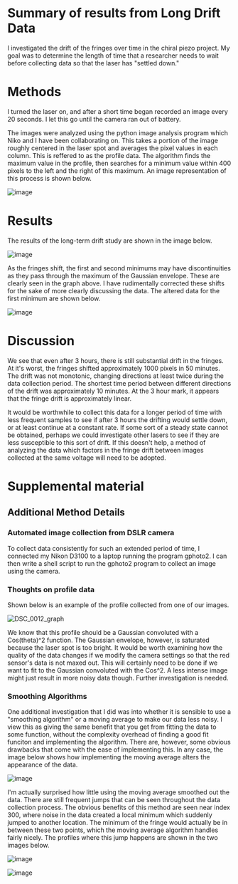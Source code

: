# Summary of results from Long Drift Data
I investigated the drift of the fringes over time in the chiral piezo project. 
My goal was to determine the length of time that a researcher needs to wait before collecting data so that the laser has "settled down."

# Methods
I turned the laser on, and after a short time began recorded an
image every 20 seconds. I let this go until the camera ran out
of battery.

The images were analyzed using the python image analysis program which Niko and I have been collaborating on.
This takes a portion of the image roughly centered in the laser spot and averages the pixel values in each column.
This is reffered to as the profile data. 
The algorithm finds the maximum value in the profile, then  searches for a minimum value within 400 pixels to the left and the right of this maximum.
An image representation of this process is shown below.

![image](https://camo.githubusercontent.com/771435dadf3f09a54b4e986677729abc3ba9fac50bdfb51fb45eeb1f38a22adf/68747470733a2f2f692e696d6775722e636f6d2f313259305359762e706e67)

# Results
The results of the long-term drift study are shown in the image below.

![image](https://user-images.githubusercontent.com/6043860/148697824-d48c1a2d-9add-48f0-9830-ddda9d18a15a.png)

As the fringes shift, the first and second minimums may have discontinuities as they pass through the maximum of the Gaussian envelope.
These are clearly seen in the graph above. 
I have rudimentally corrected these shifts for the sake of more clearly discussing the data. 
The altered data for the first minimum are shown below.

![image](https://user-images.githubusercontent.com/6043860/148698089-cd2ed37d-39b6-471c-ac2b-34807f92b737.png)

# Discussion
We see that even after 3 hours, there is still substantial drift in the fringes. 
At it's worst, the fringes shifted approximately 1000 pixels in 50 minutes. 
The drift was not monotonic, changing directions at least twice during the data collection period.
The shortest time period between different directions of the drift was approximately 10 minutes. 
At the 3 hour mark, it appears that the fringe drift is approximately linear.

It would be worthwhile to collect this data for a longer period of time with less frequent samples to see if after 3 hours the drifting would settle down, or at least continue at a constant rate.
If some sort of a steady state cannot be obtained, perhaps we could investigate other lasers to see if they are less susceptible to this sort of drift. 
If this doesn't help, a method of analyzing the data which factors in the fringe drift between images collected at the same voltage will need to be adopted.

# Supplemental material
## Additional Method Details
### Automated image collection from DSLR camera
To collect data consistently for such an extended period of time, I connected my Nikon D3100 to a laptop running the program gphoto2. 
I can then write a shell script to run the gphoto2 program to collect an image using the camera.

### Thoughts on profile data 
Shown below is an example of the profile collected from one of our images.

![DSC_0012_graph](https://user-images.githubusercontent.com/6043860/148698515-b7ca27fe-9b65-442c-aa29-81740abd290a.png)

We know that this profile should be a Gaussian convoluted with a Cos(theta)^2 function.
The Gaussian envelope, however, is saturated because the laser spot is too bright. 
It would be worth examining how the quality of the data changes if we modify the camera settings so that the red sensor's data is not maxed out. 
This will certainly need to be done if we want to fit to the Gaussian convoluted with the Cos^2.
A less intense image might just result in more noisy data though. 
Further investigation is needed. 

### Smoothing Algorithms
One additional investigation that I did was into whether it is sensible to use a "smoothing algorithm" or a moving average to make our data less noisy.
I view this as giving the same benefit that you get from fitting the data to some function, without the complexity overhead of finding a good fit funciton and implementing the algorithm.
There are, however, some obvious drawbacks that come with the ease of implementing this.
In any case, the image below shows how implementing the moving average alters the appearance of the data.

![image](https://user-images.githubusercontent.com/6043860/148824931-d89bc0d8-4865-4dfe-a5b1-71e4c5c64fee.png)

I'm actually surprised how little using the moving average smoothed out the data. 
There are still frequent jumps that can be seen throughout the data collection process. 
The obvious benefits of this method are seen near index 300, where noise in the data created a local minimum which suddenly jumped to another location. 
The minimum of the fringe would actually be in between these two points, which the moving average algorithm handles fairly nicely.
The profiles where this jump happens are shown in the two images below.

![image](https://user-images.githubusercontent.com/6043860/148825462-f762ed86-aa40-4dcc-b553-c0823dffbe62.png)

![image](https://user-images.githubusercontent.com/6043860/148825485-4b4a4fc7-3852-4e04-8d31-c96c802f4a0f.png)




